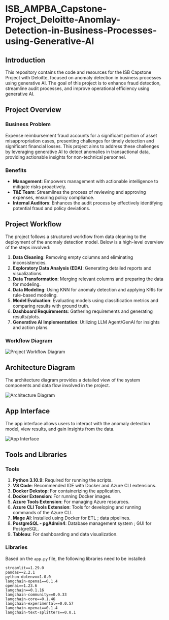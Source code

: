 # ISB_AMPBA_Capstone-Project_Deloitte-Anomlay-Detection-in-Business-Processes-using-Generative-AI

## Introduction
This repository contains the code and resources for the ISB Capstone Project with Deloitte, focused on anomaly detection in business processes using generative AI. The goal of this project is to enhance fraud detection, streamline audit processes, and improve operational efficiency using generative AI.

## Project Overview
### Business Problem
Expense reimbursement fraud accounts for a significant portion of asset misappropriation cases, presenting challenges for timely detection and significant financial losses. This project aims to address these challenges by leveraging generative AI to detect anomalies in transactional data, providing actionable insights for non-technical personnel.

### Benefits
- **Management**: Empowers management with actionable intelligence to mitigate risks proactively.
- **T&E Team**: Streamlines the process of reviewing and approving expenses, ensuring policy compliance.
- **Internal Auditors**: Enhances the audit process by effectively identifying potential fraud and policy deviations.

## Project Workflow
The project follows a structured workflow from data cleaning to the deployment of the anomaly detection model. Below is a high-level overview of the steps involved:

1. **Data Cleaning**: Removing empty columns and eliminating inconsistencies.
2. **Exploratory Data Analysis (EDA)**: Generating detailed reports and visualizations.
3. **Data Transformation**: Merging relevant columns and preparing the data for modeling.
4. **Data Modeling**: Using KNN for anomaly detection and applying KRIs for rule-based modeling.
5. **Model Evaluation**: Evaluating models using classification metrics and comparing results with ground truth.
6. **Dashboard Requirements**: Gathering requirements and generating results/plots.
7. **Generative AI Implementation**: Utilizing LLM Agent/GenAI for insights and action plans.

### Workflow Diagram
![Project Workflow Diagram](https://github.com/adarshb3/ISB_AMPBA_Capstone-Project_Deloitte-Anomlay-Detection-in-Business-Processes-using-Generative-AI/blob/main/images/Workflow%20diagram.12.png)

## Architecture Diagram
The architecture diagram provides a detailed view of the system components and data flow involved in the project.

![Architecture Diagram](https://github.com/adarshb3/ISB_AMPBA_Capstone-Project_Deloitte-Anomlay-Detection-in-Business-Processes-using-Generative-AI/blob/main/images/Architecture%20Diagram.drawio%20(2).png)

## App Interface
The app interface allows users to interact with the anomaly detection model, view results, and gain insights from the data.

![App Interface](https://github.com/adarshb3/ISB_AMPBA_Capstone-Project_Deloitte-Anomlay-Detection-in-Business-Processes-using-Generative-AI/blob/main/images/App%20Interface%20Screenshot.png)

## Tools and Libraries

### Tools
1. **Python 3.10.9**: Required for running the scripts.
2. **VS Code**: Recommended IDE with Docker and Azure CLI extensions.
3. **Docker Dekstop**: For containerizing the application.
4. **Docker Extension**: For running Docker images.
5. **Azure Tools Extension**: For managing Azure resources.
6. **Azure CLI Tools Extension**: Tools for developing and running commands of the Azure CLI.
7. **Mage AI**: Installed using Docker for ETL ; data pipelines.
8. **PostgreSQL - pgAdmin4**: Database management system ; GUI for PostgreSQL.
10. **Tableau**: For dashboarding and data visualization.

### Libraries
Based on the `app.py` file, the following libraries need to be installed:
```text
streamlit==1.29.0
pandas==2.2.1
python-dotenv==1.0.0
langchain-openai==0.1.4
openai==1.23.6
langchain==0.1.16
langchain-community==0.0.33
langchain-core==0.1.46
langchain-experimental==0.0.57
langchain-openai==0.1.4
langchain-text-splitters==0.0.1
